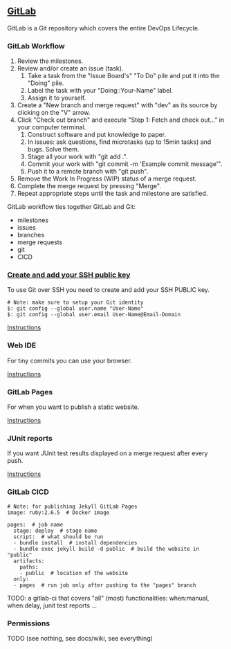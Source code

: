 ## [GitLab](https://gitlab.com/)

GitLab is a Git repository which covers the entire DevOps Lifecycle.  

### GitLab Workflow

1) Review the milestones.
2) Review and/or create an issue (task).
    1) Take a task from the "Issue Board's" "To Do" pile and put it into the "Doing" pile.
    2) Label the task with your "Doing::Your-Name" label.
    3) Assign it to yourself.
3) Create a "New branch and merge request" with "dev" as its source by clicking on the "V" arrow.
4) Click "Check out branch" and execute "Step 1: Fetch and check out..." in your computer terminal.
    1) Construct software and put knowledge to paper.
    2) In issues: ask questions, find microtasks (up to 15min tasks) and bugs. Solve them.
    3) Stage all your work with "git add .".
    4) Commit your work with "git commit -m 'Example commit message'".
    5) Push it to a remote branch with "git push".
5) Remove the Work In Progress (WIP) status of a merge request.
6) Complete the merge request by pressing "Merge".
7) Repeat appropriate steps until the task and milestone are satisfied.

GitLab workflow ties together GitLab and Git:
* milestones
* issues
* branches
* merge requests
* git
* CICD

### [Create and add your SSH public key](https://docs.gitlab.com/ee/gitlab-basics/create-your-ssh-keys.html)

To use Git over SSH you need to create and add your SSH PUBLIC key.  

```
# Note: make sure to setup your Git identity
$: git config --global user.name "User-Name"
$: git config --global user.email User-Name@Email-Domain
```

[Instructions](Docs/User/General/SSH)

### Web IDE

For tiny commits you can use your browser.  

[Instructions](Docs/Projects/Repositories/WebIDE)

### GitLab Pages

For when you want to publish a static website.  

[Instructions](Docs/CICD/GitLabPages/CICD/GitLabPages)

### JUnit reports

If you want JUnit test results displayed on a merge request after every push.  

[Instructions](Docs/CICD/JUnitTestReports)

### GitLab CICD

```
# Note: for publishing Jekyll GitLab Pages
image: ruby:2.6.5  # Docker image

pages:  # job name
  stage: deploy  # stage name
  script:  # what should be run
  - bundle install  # install dependencies
  - bundle exec jekyll build -d public  # build the website in "public"
  artifacts:
    paths:
    - public  # location of the website
  only:
  - pages  # run job only after pushing to the "pages" branch
```

TODO: a gitlab-ci that covers "all" (most) functionalities: when:manual, when:delay, junit test reports ...

### Permissions

TODO (see nothing, see docs/wiki, see everything)
